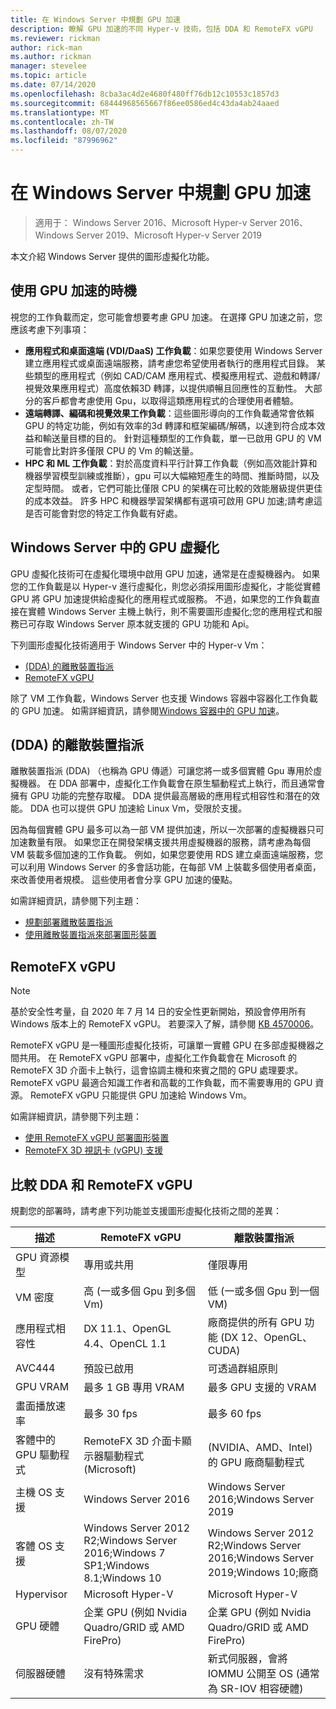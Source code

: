 ```yaml
---
title: 在 Windows Server 中規劃 GPU 加速
description: 瞭解 GPU 加速的不同 Hyper-v 技術，包括 DDA 和 RemoteFX vGPU
ms.reviewer: rickman
author: rick-man
ms.author: rickman
manager: stevelee
ms.topic: article
ms.date: 07/14/2020
ms.openlocfilehash: 8cba3ac4d2e4680f480ff76db12c10553c1857d3
ms.sourcegitcommit: 68444968565667f86ee0586ed4c43da4ab24aaed
ms.translationtype: MT
ms.contentlocale: zh-TW
ms.lasthandoff: 08/07/2020
ms.locfileid: "87996962"
---
```

# <a name="plan-for-gpu-acceleration-in-windows-server"></a>在 Windows Server 中規劃 GPU 加速

> 適用于： Windows Server 2016、Microsoft Hyper-v Server 2016、Windows Server 2019、Microsoft Hyper-v Server 2019

本文介紹 Windows Server 提供的圖形虛擬化功能。

## <a name="when-to-use-gpu-acceleration"></a>使用 GPU 加速的時機

視您的工作負載而定，您可能會想要考慮 GPU 加速。 在選擇 GPU 加速之前，您應該考慮下列事項：

- **應用程式和桌面遠端 (VDI/DaaS) 工作負載**：如果您要使用 Windows Server 建立應用程式或桌面遠端服務，請考慮您希望使用者執行的應用程式目錄。 某些類型的應用程式（例如 CAD/CAM 應用程式、模擬應用程式、遊戲和轉譯/視覺效果應用程式）高度依賴3D 轉譯，以提供順暢且回應性的互動性。 大部分的客戶都會考慮使用 Gpu，以取得這類應用程式的合理使用者體驗。
- **遠端轉譯、編碼和視覺效果工作負載**：這些圖形導向的工作負載通常會依賴 GPU 的特定功能，例如有效率的3d 轉譯和框架編碼/解碼，以達到符合成本效益和輸送量目標的目的。 針對這種類型的工作負載，單一已啟用 GPU 的 VM 可能會比對許多僅限 CPU 的 Vm 的輸送量。
- **HPC 和 ML 工作負載**：對於高度資料平行計算工作負載（例如高效能計算和機器學習模型訓練或推斷），gpu 可以大幅縮短產生的時間、推斷時間，以及定型時間。 或者，它們可能比僅限 CPU 的架構在可比較的效能層級提供更佳的成本效益。 許多 HPC 和機器學習架構都有選項可啟用 GPU 加速;請考慮這是否可能會對您的特定工作負載有好處。

## <a name="gpu-virtualization-in-windows-server"></a>Windows Server 中的 GPU 虛擬化

GPU 虛擬化技術可在虛擬化環境中啟用 GPU 加速，通常是在虛擬機器內。 如果您的工作負載是以 Hyper-v 進行虛擬化，則您必須採用圖形虛擬化，才能從實體 GPU 將 GPU 加速提供給虛擬化的應用程式或服務。 不過，如果您的工作負載直接在實體 Windows Server 主機上執行，則不需要圖形虛擬化;您的應用程式和服務已可存取 Windows Server 原本就支援的 GPU 功能和 Api。

下列圖形虛擬化技術適用于 Windows Server 中的 Hyper-v Vm：

- [ (DDA) 的離散裝置指派](#discrete-device-assignment-dda)
- [RemoteFX vGPU](#remotefx-vgpu)

除了 VM 工作負載，Windows Server 也支援 Windows 容器中容器化工作負載的 GPU 加速。 如需詳細資訊，請參閱[Windows 容器中的 GPU 加速](/virtualization/windowscontainers/deploy-containers/gpu-acceleration)。

## <a name="discrete-device-assignment-dda"></a> (DDA) 的離散裝置指派

離散裝置指派 (DDA) （也稱為 GPU 傳遞）可讓您將一或多個實體 Gpu 專用於虛擬機器。 在 DDA 部署中，虛擬化工作負載會在原生驅動程式上執行，而且通常會擁有 GPU 功能的完整存取權。 DDA 提供最高層級的應用程式相容性和潛在的效能。 DDA 也可以提供 GPU 加速給 Linux Vm，受限於支援。

因為每個實體 GPU 最多可以為一部 VM 提供加速，所以一次部署的虛擬機器只可加速數量有限。 如果您正在開發架構支援共用虛擬機器的服務，請考慮為每個 VM 裝載多個加速的工作負載。 例如，如果您要使用 RDS 建立桌面遠端服務，您可以利用 Windows Server 的多會話功能，在每部 VM 上裝載多個使用者桌面，來改善使用者規模。 這些使用者會分享 GPU 加速的優點。

如需詳細資訊，請參閱下列主題：

- [規劃部署離散裝置指派](plan-for-deploying-devices-using-discrete-device-assignment.md)
- [使用離散裝置指派來部署圖形裝置](../deploy/Deploying-graphics-devices-using-dda.md)

## <a name="remotefx-vgpu"></a>RemoteFX vGPU

> [!NOTE]
> 基於安全性考量，自 2020 年 7 月 14 日的安全性更新開始，預設會停用所有 Windows 版本上的 RemoteFX vGPU。 若要深入了解，請參閱 [KB 4570006](https://support.microsoft.com/help/4570006)。

RemoteFX vGPU 是一種圖形虛擬化技術，可讓單一實體 GPU 在多部虛擬機器之間共用。 在 RemoteFX vGPU 部署中，虛擬化工作負載會在 Microsoft 的 RemoteFX 3D 介面卡上執行，這會協調主機和來賓之間的 GPU 處理要求。 RemoteFX vGPU 最適合知識工作者和高載的工作負載，而不需要專用的 GPU 資源。 RemoteFX vGPU 只能提供 GPU 加速給 Windows Vm。

如需詳細資訊，請參閱下列主題：

- [使用 RemoteFX vGPU 部署圖形裝置](../deploy/deploy-graphics-devices-using-remotefx-vgpu.md)
- [RemoteFX 3D 視訊卡 (vGPU) 支援](../../../remote/remote-desktop-services/rds-supported-config.md#remotefx-3d-video-adapter-vgpu-support)

## <a name="comparing-dda-and-remotefx-vgpu"></a>比較 DDA 和 RemoteFX vGPU

規劃您的部署時，請考慮下列功能並支援圖形虛擬化技術之間的差異：

| 描述 | RemoteFX vGPU | 離散裝置指派 |
|--|--|--|
| GPU 資源模型 | 專用或共用 | 僅限專用 |
| VM 密度 | 高 (一或多個 Gpu 到多個 Vm)  | 低 (一或多個 Gpu 到一個 VM)  |
| 應用程式相容性 | DX 11.1、OpenGL 4.4、OpenCL 1.1 | 廠商提供的所有 GPU 功能 (DX 12、OpenGL、CUDA) |
| AVC444 | 預設已啟用 | 可透過群組原則 |
| GPU VRAM | 最多 1 GB 專用 VRAM | 最多 GPU 支援的 VRAM |
| 畫面播放速率 | 最多 30 fps | 最多 60 fps |
| 客體中的 GPU 驅動程式 | RemoteFX 3D 介面卡顯示器驅動程式 (Microsoft) |  (NVIDIA、AMD、Intel) 的 GPU 廠商驅動程式 |
| 主機 OS 支援 | Windows Server 2016 | Windows Server 2016;Windows Server 2019 |
| 客體 OS 支援 | Windows Server 2012 R2;Windows Server 2016;Windows 7 SP1;Windows 8.1;Windows 10 | Windows Server 2012 R2;Windows Server 2016;Windows Server 2019;Windows 10;廠商 |
| Hypervisor | Microsoft Hyper-V | Microsoft Hyper-V |
| GPU 硬體 | 企業 GPU (例如 Nvidia Quadro/GRID 或 AMD FirePro) | 企業 GPU (例如 Nvidia Quadro/GRID 或 AMD FirePro) |
| 伺服器硬體 | 沒有特殊需求 | 新式伺服器，會將 IOMMU 公開至 OS (通常為 SR-IOV 相容硬體) |